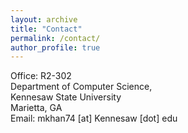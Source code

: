 ```yaml
---
layout: archive
title: "Contact"
permalink: /contact/
author_profile: true
---
```

Office: R2-302<br>
Department of Computer Science, 
<br>Kennesaw State University<br>
Marietta, GA
<br>Email: mkhan74 [at] Kennesaw [dot] edu
